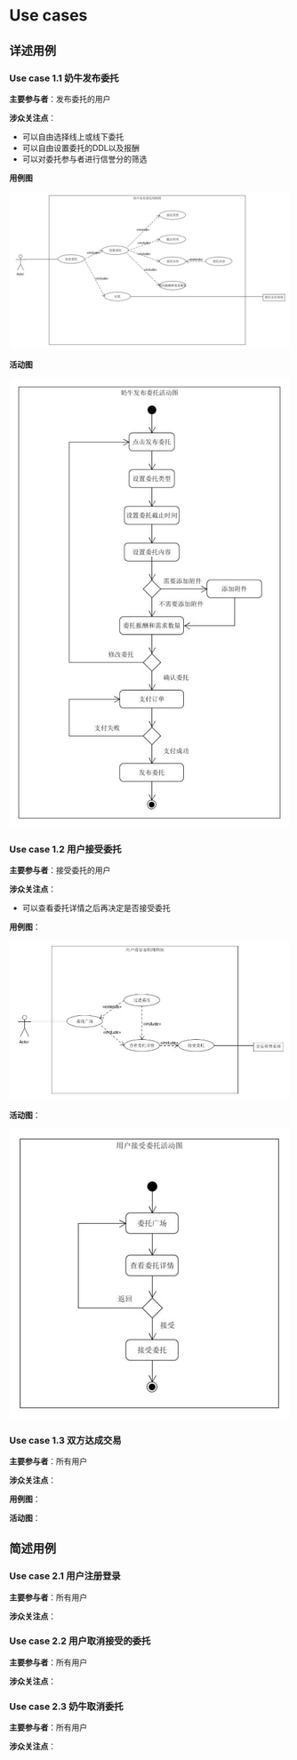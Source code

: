 # Use cases

## 详述用例

### Use case 1.1 奶牛发布委托

**主要参与者**：发布委托的用户

**涉众关注点**：

- 可以自由选择线上或线下委托
- 可以自由设置委托的DDL以及报酬
- 可以对委托参与者进行信誉分的筛选

**用例图**

![](imgs/06-02/奶牛发布委托用例图.jpg)

**活动图**

![](imgs/06-02/奶牛发布委托活动图.jpg)

### Use case 1.2 用户接受委托

**主要参与者**：接受委托的用户

**涉众关注点**：

- 可以查看委托详情之后再决定是否接受委托

**用例图**：

![](imgs/06-02/用户接受委托用例图.jpg)

**活动图**：

![](imgs/06-02/用户接受委托活动图.jpg)

### Use case 1.3 双方达成交易

**主要参与者**：所有用户

**涉众关注点**：

**用例图**：

**活动图**：

## 简述用例

### Use case 2.1 用户注册登录

**主要参与者**：所有用户

**涉众关注点**：

### Use case 2.2 用户取消接受的委托

**主要参与者**：所有用户

**涉众关注点**：

### Use case 2.3 奶牛取消委托

**主要参与者**：所有用户

**涉众关注点**：



